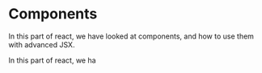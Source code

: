 # Components

In this part of react, we have looked at components, and how to use them with advanced JSX.

In this part of react, we ha